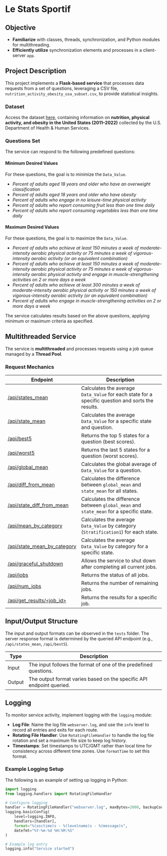 # Le Stats Sportif

## Objective

- **Familiarize** with classes, threads, synchronization, and Python modules for multithreading.
- **Efficiently utilize** synchronization elements and processes in a client-server `app`.

## Project Description

This project implements a **Flask-based service** that processes data requests from a set of questions, leveraging a CSV file, `nutrition_activity_obesity_usa_subset.csv`, to provide statistical insights.

### Dataset

Access the dataset [here](https://catalog.data.gov/dataset/nutrition-physical-activity-and-obesity-behavioral-risk-factor-surveillance-system), containing information on **nutrition, physical activity, and obesity in the United States (2011–2022)** collected by the U.S. Department of Health & Human Services.

### Questions Set

The service can respond to the following predefined questions:

#### Minimum Desired Values

For these questions, the goal is to minimize the `Data_Value`.

- *Percent of adults aged 18 years and older who have an overweight classification*
- *Percent of adults aged 18 years and older who have obesity*
- *Percent of adults who engage in no leisure-time physical activity*
- *Percent of adults who report consuming fruit less than one time daily*
- *Percent of adults who report consuming vegetables less than one time daily*

#### Maximum Desired Values

For these questions, the goal is to maximize the `Data_Value`.

- *Percent of adults who achieve at least 150 minutes a week of moderate-intensity aerobic physical activity or 75 minutes a week of vigorous-intensity aerobic activity (or an equivalent combination)*
- *Percent of adults who achieve at least 150 minutes a week of moderate-intensity aerobic physical activity or 75 minutes a week of vigorous-intensity aerobic physical activity and engage in muscle-strengthening activities on 2 or more days a week*
- *Percent of adults who achieve at least 300 minutes a week of moderate-intensity aerobic physical activity or 150 minutes a week of vigorous-intensity aerobic activity (or an equivalent combination)*
- *Percent of adults who engage in muscle-strengthening activities on 2 or more days a week*

The service calculates results based on the above questions, applying minimum or maximum criteria as specified.

## Multithreaded Service

The service is **multithreaded** and processes requests using a job queue managed by a **Thread Pool**.

### Request Mechanics

| Endpoint                                                              | Description                                                                                       |
|-----------------------------------------------------------------------|---------------------------------------------------------------------------------------------------|
| [/api/states_mean](http://127.0.0.1:5000/api/states_mean)             | Calculates the average `Data_Value` for each state for a specific question and sorts the results. |
| [/api/state_mean](http://127.0.0.1:5000/api/state_mean)               | Calculates the average `Data_Value` for a specific state and question.                            |
| [/api/best5](http://127.0.0.1:5000/api/best5)                         | Returns the top 5 states for a question (best scores).                                            |
| [/api/worst5](http://127.0.0.1:5000/api/worst5)                       | Returns the last 5 states for a question (worst scores).                                          |
| [/api/global_mean](http://127.0.0.1:5000/api/global_mean)             | Calculates the global average of `Data_Value` for a question.                                     |
| [/api/diff_from_mean](http://127.0.0.1:5000/api/diff_from_mean)       | Calculates the difference between `global_mean` and `state_mean` for all states.                  |
| [/api/state_diff_from_mean](http://127.0.0.1:5000/api/state_diff_from_mean) | Calculates the difference between `global_mean` and `state_mean` for a specific state.      |
| [/api/mean_by_category](http://127.0.0.1:5000/api/mean_by_category)   | Calculates the average `Data_Value` by category (`Stratification1`) for each state.               |
| [/api/state_mean_by_category](http://127.0.0.1:5000/api/state_mean_by_category) | Calculates the average `Data_Value` by category for a specific state.                   |
| [/api/graceful_shutdown](http://127.0.0.1:5000/api/graceful_shutdown) | Allows the service to shut down after completing all current jobs.                                |
| [/api/jobs](http://127.0.0.1:5000/api/jobs)                           | Returns the status of all jobs.                                                                   |
| [/api/num_jobs](http://127.0.0.1:5000/api/num_jobs)                   | Returns the number of remaining jobs.                                                             |
| [/api/get_results/<job_id>](http://127.0.0.1:5000/api/get_results/<job_id>) | Returns the results for a specific job.                                                     |

## Input/Output Structure

The input and output formats can be observed in the `tests` folder.
The server response format is determined by the queried API endpoint (e.g., `/api/states_mean`, `/api/best5`).

| Type   | Description                                                                                                     |
|--------|-----------------------------------------------------------------------------------------------------------------|
| Input  | The input follows the format of one of the predefined questions.                                                |
| Output | The output format varies based on the specific API endpoint queried.                                            |

## Logging

To monitor service activity, implement logging with the `logging` module:

- **Log File**: Name the log file `webserver.log`, and use the `info` level to record all entries and exits for each route.
- **Rotating File Handler**: Use `RotatingFileHandler` to handle the log file rotation and set a maximum file size to keep log history.
- **Timestamps**: Set timestamps to UTC/GMT rather than local time for consistency across different time zones. Use `formatTime` to set this format.

### Example Logging Setup

The following is an example of setting up logging in Python:

```python
import logging
from logging.handlers import RotatingFileHandler

# Configure logging
handler = RotatingFileHandler("webserver.log", maxBytes=2000, backupCount=5)
logging.basicConfig(
    level=logging.INFO,
    handlers=[handler],
    format="%(asctime)s - %(levelname)s - %(message)s",
    datefmt="%Y-%m-%d %H:%M:%S"
)

# Example log entry
logging.info("Service started")
```
